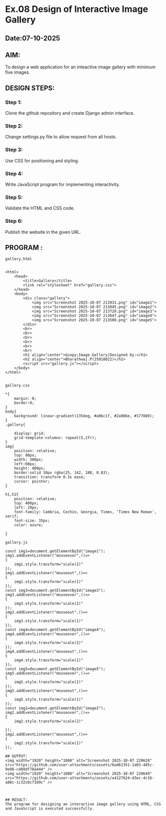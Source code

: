 # Ex.08 Design of Interactive Image Gallery
## Date:07-10-2025

## AIM:
To design a web application for an inteactive image gallery with minimum five images.

## DESIGN STEPS:

### Step 1:
Clone the github repository and create Django admin interface.

### Step 2:
Change settings.py file to allow request from all hosts.

### Step 3:
Use CSS for positioning and styling.

### Step 4:
Write JavaScript program for implementing interactivity.

### Step 5:
Validate the HTML and CSS code.

### Step 6:
Publish the website in the given URL.

## PROGRAM :


```
gallery.html


<html>
    <head>
        <title>Gallery</title>
        <link rel="stylesheet" href="gallery.css">
    </head>
    <body>
        <div class="gallery">
            <img src="Screenshot 2025-10-07 213931.png" id="image1">
            <img src="Screenshot 2025-10-07 213845.png" id="image2"> 
            <img src="Screenshot 2025-10-07 213728.png" id="image3">
            <img src="Screenshot 2025-10-07 213647.png" id="image4">
            <img src="Screenshot 2025-10-07 213500.png" id="image5">
        </div>
        <br>
        <br>
        <br>
        <br>
        <br>
        <br>
        <h1 align="center">&copy;Image Gallery|Designed by:</h1>
        <h2 align="center">Bharathwaj.P(25018022)</h2>
        <script src="gallery.js"></script>
    </body>
</html>


gallery.css

*{
    margin: 0;
    border:0;
}
body{
    background: linear-gradient(135deg, #a0bc1f, #2a986e, #177089);
}
.gallery{
    
    display: grid;
    grid-template-columns: repeat(5,2fr);
}
img{
    position: relative;
    top: 80px;
    width: 300px;
    left:60px;
    height: 400px;
    border:solid 10px rgba(25, 142, 188, 0.83);
    transition: transform 0.3s ease;
    cursor: pointer;
}

h1,h2{
    position: relative; 
    top: 400px;
    left: 20px;
    font-family: Cambria, Cochin, Georgia, Times, 'Times New Roman', serif;
    font-size: 35px;
    color: azure;
    
}

gallery.js

const img1=document.getElementById("image1");
img1.addEventListener("mouseover",()=>
{
    img1.style.transform="scale(2)"
});
img1.addEventListener("mouseout",()=>
{
    img1.style.transform="scale(1)"
});
const img3=document.getElementById("image3");
img3.addEventListener("mouseover",()=>
{
    img3.style.transform="scale(2)"
});
img3.addEventListener("mouseout",()=>
{
    img3.style.transform="scale(1)"
});
const img4=document.getElementById("image4");
img4.addEventListener("mouseover",()=>
{
    img4.style.transform="scale(2)"
});
img4.addEventListener("mouseout",()=>
{
    img4.style.transform="scale(1)"
});
const img5=document.getElementById("image5");
img5.addEventListener("mouseover",()=>
{
    img5.style.transform="scale(2)"
});
img5.addEventListener("mouseout",()=>
{
    img5.style.transform="scale(1)"
});
const img2=document.getElementById("image2");
img2.addEventListener("mouseover",()=>
{
    img2.style.transform="scale(2)"

});
img2.addEventListener("mouseout",()=>
{
    img2.style.transform="scale(1)"
});

## OUTPUT:
<img width="1920" height="1080" alt="Screenshot 2025-10-07 220628" src="https://github.com/user-attachments/assets/6ad61351-1a03-485c-9e98-c488df78a444" />
<img width="1920" height="1080" alt="Screenshot 2025-10-07 220649" src="https://github.com/user-attachments/assets/a4127624-d3ec-4c16-a80c-1c32c0c7109c" />



## RESULT:
The program for designing an interactive image gallery using HTML, CSS and JavaScript is executed successfully.
